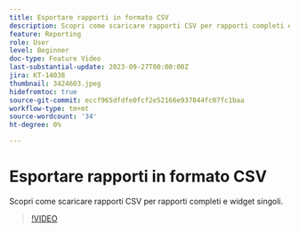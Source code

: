 ```yaml
---
title: Esportare rapporti in formato CSV
description: Scopri come scaricare rapporti CSV per rapporti completi e widget singoli.
feature: Reporting
role: User
level: Beginner
doc-type: Feature Video
last-substantial-update: 2023-09-27T00:00:00Z
jira: KT-14038
thumbnail: 3424603.jpeg
hidefromtoc: true
source-git-commit: eccf965dfdfe0fcf2e52166e937844fc07fc1baa
workflow-type: tm+mt
source-wordcount: '34'
ht-degree: 0%

---
```



# Esportare rapporti in formato CSV

Scopri come scaricare rapporti CSV per rapporti completi e widget singoli.

>[!VIDEO](https://video.tv.adobe.com/v/3424603/?learn=on)
